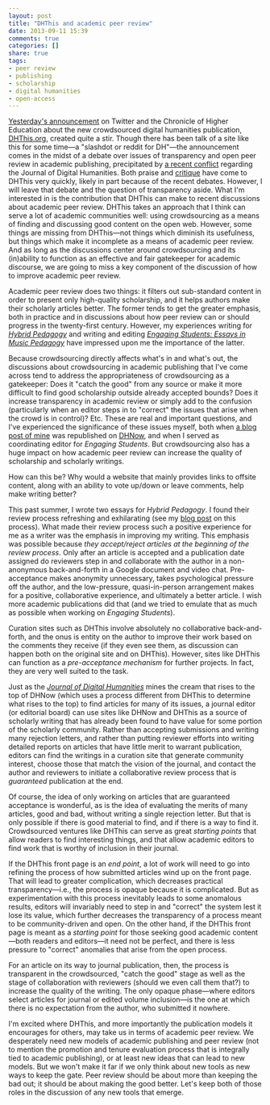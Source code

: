 ```yaml
---
layout: post
title: "DHThis and academic peer review"
date: 2013-09-11 15:39
comments: true
categories: []
share: true
tags:
- peer review
- publishing
- scholarship
- digital humanities
- open-access
---
```


[Yesterday's announcement](http://chronicle.com/blogs/profhacker/crowdsourcing-the-best-digital-humanities-content/52135) on Twitter and the Chronicle of Higher Education about the new crowdsourced digital humanities publication, [DHThis.org](http://dhthis.org), created quite a stir. Though there has been talk of a site like this for some time—a "slashdot or reddit for DH"—the announcement comes in the midst of a debate over issues of transparency and open peer review in academic publishing, precipitated by [a recent conflict](http://www.adelinekoh.org/blog/2013/08/29/journalofdigitalhumanitie/) regarding the Journal of Digital Humanities. Both praise and [critique](http://blog.whitneyannetrettien.com/2013/09/a-gentle-critique-of-dhthis.html) have come to DHThis very quickly, likely in part because of the recent debates. However, I will leave that debate and the question of transparency aside. What I'm interested in is the contribution that DHThis can make to recent discussions about academic peer review. DHThis takes an approach that I think can serve a lot of academic communities well: using crowdsourcing as a means of finding and discussing good content on the open web. However, some things are missing from DHThis—not things which diminish its usefulness, but things which make it incomplete as a means of academic peer review. And as long as the discussions center around crowdsourcing and its (in)ability to function as an effective and fair gatekeeper for academic discourse, we are going to miss a key component of the discussion of how to improve academic peer review.

Academic peer review does two things: it filters out sub-standard content in order to present only high-quality scholarship, and it helps authors make their scholarly articles better. The former tends to get the greater emphasis, both in practice and in discussions about how peer review can or should progress in the twenty-first century. However, my experiences writing for [*Hybrid Pedagogy*](http://hybridpedagogy.com) and writing and editing [*Engaging Students: Essays in Music Pedagogy*](http://flipcamp.org/engagingstudents) have impressed upon me the importance of the latter.

Because crowdsourcing directly affects what's in and what's out, the discussions about crowdsourcing in academic publishing that I've come across tend to address the appropriateness of crowdsourcing as a gatekeeper: Does it "catch the good" from any source or make it more difficult to find good scholarship outside already accepted bounds? Does it increase transparency in academic review or simply add to the confusion (particularly when an editor steps in to "correct" the issues that arise when the crowd is in control)? Etc. These are real and important questions, and I've experienced the significance of these issues myself, both when [a blog post of mine](http://kris.shaffermusic.com/2013/01/harmonic-syntax-in-corpus-studies/) was republished on [DHNow](http://digitalhumanitiesnow.org), and when I served as coordinating editor for *Engaging Students*. But crowdsourcing also has a huge impact on how academic peer review can increase the quality of scholarship and scholarly writings.

How can this be? Why would a website that mainly provides links to offsite content, along with an ability to vote up/down or leave comments, help make writing better?

This past summer, I wrote two essays for *Hybrid Pedagogy*. I found their review process refreshing and exhilarating (see my [blog post](http://kris.shaffermusic.com/2013/05/a-new-way-to-do-peer-review/) on this process). What made their review process such a positive experience for me as a writer was the emphasis in improving my writing. This emphasis was possible because *they accept/reject articles at the beginning of the review process*. Only after an article is accepted and a publication date assigned do reviewers step in and collaborate with the author in a non-anonymous back-and-forth in a Google document and video chat. Pre-acceptance makes anonymity unnecessary, takes psychological pressure off the author, and the low-pressure, quasi-in-person arrangement makes for a positive, collaborative experience, and ultimately a better article. I wish more academic publications did that (and we tried to emulate that as much as possible when working on *Engaging Students*).

Curation sites such as DHThis involve absolutely no collaborative back-and-forth, and the onus is entity on the author to improve their work based on the comments they receive (if they even see them, as discussion can happen both on the original site and on DHThis). However, sites like DHThis can function as a *pre-acceptance mechanism* for further projects. In fact, they are very well suited to the task.

Just as the [*Journal of Digital Humanities*](http://journalofdigitalhumanities.org) mines the cream that rises to the top of DHNow (which uses a process different from DHThis to determine what rises to the top) to find articles for many of its issues, a journal editor (or editorial board) can use sites like DHNow and DHThis as a source of scholarly writing that has already been found to have value for some portion of the scholarly community. Rather than accepting submissions and writing many rejection letters, and rather than putting reviewer efforts into writing detailed reports on articles that have little merit to warrant publication, editors can find the writings in a curation site that generate community interest, choose those that match the vision of the journal, and contact the author and reviewers to initiate a collaborative review process that is *guaranteed* publication at the end.

Of course, the idea of only working on articles that are guaranteed acceptance is wonderful, as is the idea of evaluating the merits of many articles, good and bad, without writing a single rejection letter. But that is only possible if there is good material to find, and if there is a way to find it. Crowdsourced ventures like DHThis can serve as great *starting points* that allow readers to find interesting things, and that allow academic editors to find work that is worthy of inclusion in their journal.

If the DHThis front page is an *end point*, a lot of work will need to go into refining the process of how submitted articles wind up on the front page. That will lead to greater complication, which decreases practical transparency—i.e., the process is opaque because it is complicated. But as experimentation with this process inevitably leads to some anomalous results, editors will invariably need to step in and "correct" the system lest it lose its value, which further decreases the transparency of a process meant to be community-driven and open. On the other hand, if the DHThis front page is meant as a *starting point* for those seeking good academic content—both readers and editors—it need not be perfect, and there is less pressure to "correct" anomalies that arise from the open process.

For an article on its way to journal publication, then, the process is transparent in the crowdsourced, "catch the good" stage as well as the stage of collaboration with reviewers (should we even call them that?) to increase the quality of the writing. The only opaque phase—where editors select articles for journal or edited volume inclusion—is the one at which there is no expectation from the author, who submitted it nowhere.

I'm excited where DHThis, and more importantly the publication models it encourages for others, may take us in terms of academic peer review. We desperately need new models of academic publishing and peer review (not to mention the promotion and tenure evaluation process that is integrally tied to academic publishing), or at least new ideas that can lead to new models. But we won't make it far if we only think about new tools as new ways to keep the gate. Peer review should be about more than keeping the bad out; it should be about making the good better. Let's keep both of those roles in the discussion of any new tools that emerge.
